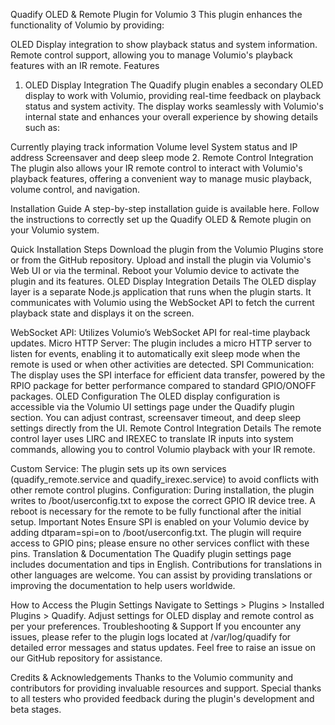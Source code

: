 Quadify OLED & Remote Plugin for Volumio 3
This plugin enhances the functionality of Volumio by providing:

OLED Display integration to show playback status and system information.
Remote control support, allowing you to manage Volumio's playback features with an IR remote.
Features
1. OLED Display Integration
The Quadify plugin enables a secondary OLED display to work with Volumio, providing real-time feedback on playback status and system activity. The display works seamlessly with Volumio's internal state and enhances your overall experience by showing details such as:

Currently playing track information
Volume level
System status and IP address
Screensaver and deep sleep mode
2. Remote Control Integration
The plugin also allows your IR remote control to interact with Volumio's playback features, offering a convenient way to manage music playback, volume control, and navigation.

Installation Guide
A step-by-step installation guide is available here. Follow the instructions to correctly set up the Quadify OLED & Remote plugin on your Volumio system.

Quick Installation Steps
Download the plugin from the Volumio Plugins store or from the GitHub repository.
Upload and install the plugin via Volumio's Web UI or via the terminal.
Reboot your Volumio device to activate the plugin and its features.
OLED Display Integration Details
The OLED display layer is a separate Node.js application that runs when the plugin starts. It communicates with Volumio using the WebSocket API to fetch the current playback state and displays it on the screen.

WebSocket API: Utilizes Volumio’s WebSocket API for real-time playback updates.
Micro HTTP Server: The plugin includes a micro HTTP server to listen for events, enabling it to automatically exit sleep mode when the remote is used or when other activities are detected.
SPI Communication: The display uses the SPI interface for efficient data transfer, powered by the RPIO package for better performance compared to standard GPIO/ONOFF packages.
OLED Configuration
The OLED display configuration is accessible via the Volumio UI settings page under the Quadify plugin section.
You can adjust contrast, screensaver timeout, and deep sleep settings directly from the UI.
Remote Control Integration Details
The remote control layer uses LIRC and IREXEC to translate IR inputs into system commands, allowing you to control Volumio playback with your IR remote.

Custom Service: The plugin sets up its own services (quadify_remote.service and quadify_irexec.service) to avoid conflicts with other remote control plugins.
Configuration: During installation, the plugin writes to /boot/userconfig.txt to expose the correct GPIO IR device tree. A reboot is necessary for the remote to be fully functional after the initial setup.
Important Notes
Ensure SPI is enabled on your Volumio device by adding dtparam=spi=on to /boot/userconfig.txt.
The plugin will require access to GPIO pins; please ensure no other services conflict with these pins.
Translation & Documentation
The Quadify plugin settings page includes documentation and tips in English. Contributions for translations in other languages are welcome. You can assist by providing translations or improving the documentation to help users worldwide.

How to Access the Plugin Settings
Navigate to Settings > Plugins > Installed Plugins > Quadify.
Adjust settings for OLED display and remote control as per your preferences.
Troubleshooting & Support
If you encounter any issues, please refer to the plugin logs located at /var/log/quadify for detailed error messages and status updates. Feel free to raise an issue on our GitHub repository for assistance.

Credits & Acknowledgements
Thanks to the Volumio community and contributors for providing invaluable resources and support.
Special thanks to all testers who provided feedback during the plugin's development and beta stages.
